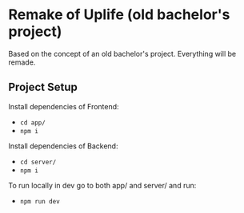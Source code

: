 # Remake of Uplife (old bachelor's project)

Based on the concept of an old bachelor's project. Everything will be remade.

## Project Setup
Install dependencies of Frontend:
- ```cd app/```
- ```npm i```

Install dependencies of Backend:
- ```cd server/```
- ```npm i```

To run locally in dev go to both app/ and server/ and run:
- ```npm run dev```